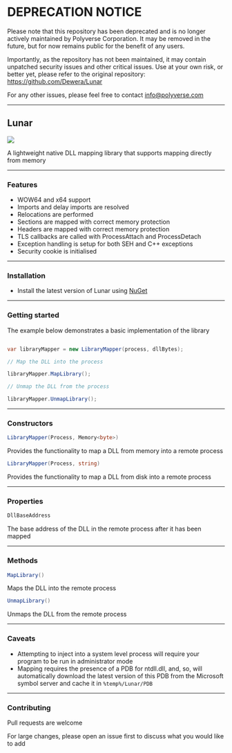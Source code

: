 # DEPRECATION NOTICE

Please note that this repository has been deprecated and is no longer actively maintained by Polyverse Corporation.  It may be removed in the future, but for now remains public for the benefit of any users.

Importantly, as the repository has not been maintained, it may contain unpatched security issues and other critical issues.  Use at your own risk, or better yet, please refer to the original repository: https://github.com/Dewera/Lunar

For any other issues, please feel free to contact info@polyverse.com

---
## Lunar

![](https://github.com/Dewera/Lunar/workflows/Continuous%20Integration/badge.svg)

A lightweight native DLL mapping library that supports mapping directly from memory

----

### Features

- WOW64 and x64 support
- Imports and delay imports are resolved
- Relocations are performed
- Sections are mapped with correct memory protection
- Headers are mapped with correct memory protection
- TLS callbacks are called with ProcessAttach and ProcessDetach
- Exception handling is setup for both SEH and C++ exceptions
- Security cookie is initialised

----

### Installation

- Install the latest version of Lunar using [NuGet](https://www.nuget.org/packages/Lunar)

----

### Getting started

The example below demonstrates a basic implementation of the library

```csharp

var libraryMapper = new LibraryMapper(process, dllBytes);

// Map the DLL into the process

libraryMapper.MapLibrary();

// Unmap the DLL from the process

libraryMapper.UnmapLibrary();

```

----

### Constructors

```csharp
LibraryMapper(Process, Memory<byte>)
```
Provides the functionality to map a DLL from memory into a remote process


```csharp
LibraryMapper(Process, string)
```

Provides the functionality to map a DLL from disk into a remote process

----

### Properties

```csharp
DllBaseAddress
```

The base address of the DLL in the remote process after it has been mapped

----

### Methods

```csharp
MapLibrary()
```

Maps the DLL into the remote process

```csharp
UnmapLibrary()
```

Unmaps the DLL from the remote process

----

### Caveats

- Attempting to inject into a system level process will require your program to be run in administrator mode
- Mapping requires the presence of a PDB for ntdll.dll, and, so, will automatically download the latest version of this PDB from the Microsoft symbol server and cache it in `%temp%/Lunar/PDB`

----

### Contributing

Pull requests are welcome

For large changes, please open an issue first to discuss what you would like to add
